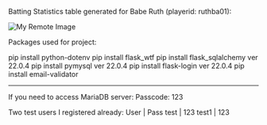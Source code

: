 Batting Statistics table generated for Babe Ruth (playerid: ruthba01):

![My Remote Image](https://cdn.discordapp.com/attachments/1037398272219820039/1047273139266134046/Capture.PNG)


Packages used for project:

pip install python-dotenv
pip install flask_wtf
pip install flask_sqlalchemy                             ver 22.0.4
pip install pymysql                                      ver 22.0.4
pip install flask-login                                  ver 22.0.4
pip install email-validator

--------------------------------------------------------

If you need to access MariaDB server:
Passcode: 123

Two test users I registered already:
User           |         Pass
test           |         123
test1          |         123
